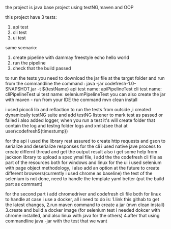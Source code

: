 the project is java base project using testNG,maven and OOP

this project have 3 tests:
1. api test
2. cli test
3. ui test

same scenario:
1. create pipeline with dammay freestyle echo hello world
2. run the pipeline
3. check that the build passed

to run the tests you need to download the jar file at the target folder and
run from the commandline the command : java -jar codefresh-1.0-SNAPSHOT.jar -t ${testName}
api test name: apiPipelineTest
cli test name: cliPipelineTest
ui test name: seleniumPipelineTest
you can also create the jar with maven - run from your IDE the command mvn clean install 

i used picocli lib and reflaction to run the tests from outside ,i created dynamically testNG suite and add testNG listener to mark test as passed or failed i also added logger, when you run a test it's will create folder that contain the log and testng folder logs and xmls(see that at user\codefresh\${timestump})

for the api i used the library rest assured to create http requests and gson to serialize and deserialize responses
for the cli i used native jave process to create differnt thread and get the output result also i get some help from jackson library to upload a spec ymal file,
i add the the codefresh cli file as part of the resources both for windows and linux
for the ui i used selenium with page object methodology, i also add an option at the future to create different browsers(currently i used chrome as baseline)
the test of the selenium is not done, need to handle the template yaml better (put the build part as commant) 

for the second part i add chromedriver and codefresh cli file both for linux to handle at case i use a docker,
all i need to do is:
1.link this githab to get the latest changes, 
2.run maven command to create a jar (mvn clean install)
3.create and build a docker image (for selenium test i needed dokcer with chrome installed, and also linux with java for the others)
4.after that using commandline java -jar with the test that we want
